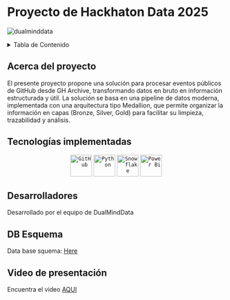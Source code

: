<h1> Proyecto de Hackhaton Data 2025 </h1>

![dualminddata](https://github.com/user-attachments/assets/e6ba35a1-2964-4189-8c32-49c876c0377f)

<!-- TABLE OF CONTENTS -->
<details>
  <summary>Tabla de Contenido</summary>
  <ol>
    <li>
      <a href="#about-the-project">Acerca del proyecto </a>
      <ul>
        <li><a href="#built-with">Tecnologías implementadas</a></li>
      </ul>
    </li>
    <li><a href="#contact">Autores</a></li>
  </ol>
</details>

<!-- ABOUT THE PROJECT -->
## Acerca del proyecto 

El presente proyecto propone una solución para procesar eventos públicos de GitHub desde GH Archive, transformando datos en bruto en información estructurada y útil. La solución se basa en una pipeline de datos moderna, implementada con una arquitectura tipo Medallion, que permite organizar la información en capas (Bronze, Silver, Gold) para facilitar su limpieza, trazabilidad y análisis.

## Tecnologías implementadas

<div align="center">
	<code><img width="50" src="https://user-images.githubusercontent.com/25181517/192108374-8da61ba1-99ec-41d7-80b8-fb2f7c0a4948.png" alt="GitHub" title="GitHub"/></code>
  <code><img width="50" src="https://w7.pngwing.com/pngs/585/822/png-transparent-python-scalable-graphics-logo-javascript-creative-dimensional-code-angle-text-rectangle-thumbnail.png" alt="Python" title="Python"/></code>
  <code><img width="50" src= "https://cdn.prod.website-files.com/6064b31ff49a2d31e0493af1/66fe3ddc4ee5849264c252b2_65c5c8a5171356ae6e23163f_Qss3o2EIgE_DFHyGrioiCnEtEAlBY7T_TpFzEpgHQPxwk4N24BzXdRX0lu4EMaMHulYmqAHPQh1_ICrvD2CJrANZSEf0Id7jZvHN5AvnW2MXhZ1pFFfq380dqda2YmNV4wNrLBSr6noFzw0tlQpLf98.png" alt="Snowflake" title="Snowflake"/></code>
   <code><img width="50" src= "https://1000marcas.net/wp-content/uploads/2022/08/Microsoft-Power-BI-Logo.png" alt="Power Bi" title="Power Bi"/></code>
  
</div>

<!-- CONTACT -->
## Desarrolladores

Desarrollado por el equipo de DualMindData 

## DB Esquema

 Data base squema: [Here](https://www.mermaidchart.com/play#pako:eNrNVdtuozAQ_RULqWpXWn6gbwamYAUwsk2irCJZaItSpJSsaF-ipP--NpeEi92u-rS8JPacM8zlzHB2fh-fS-fRKZugKvZN8bqrkXqwLyhD5-6gnzRPPGCIBChboZ2TNdVr0ZzQqjztnBtqjZkfYYZiGpJ0eR0yvMYCM0mCpTFn8fKyx19tH7u6-xMSEeWehDWkgssNCeDfov2Jno5NWe1rfUDvRxTG1MNx72iciyAJcIGTTKbiF8rwNqY4kD4DLCCQWNiQhPMcpB9TPoMNOXWASbpTDwmwEIzUGKdhjkOwMRnEgDnILPdiwqNP42SwJrCRPPcSIsYpzWvM8EYGqg3jAquACE7F8Ct9umjQuK7fV5LYZrDgtupUIkJP2sOsoa1x7KonMciojaNtBgploY2hTGOCR6mqfIrawvu2ks_Fcy2W8vY_D1vGqA9c6XkmAUOHvgiqbUKKE_i6dBNPUtd7Xp8NwCrAW9kdh9FcehhwVsDQl4jm7GZVmgdkmvchYsKlRw33EeayHfJFxDxPZDfdWhiqtbSp9lVdHA4ndK-MDzfjj3uDIDU_Y7IfXYuPKcDqp91QXZw2T3OIPaZu31gjGpmNPnyaqyWilTRjt4YHbZjyzAvxKlgts-8P1FSfi5G5vuXuDrmui1h5KN6rY_32Uv150zemBXi5uO7x3H9XH1UMww4bAjDC2zw0ul9en4L1EtHYbmvZoZeL6eupmZrlfPwFaj8mxQ)

## Video de presentación

Encuentra el video [AQUI](https://drive.google.com/file/d/1iTkZyba4mxmujbTu8cHtHEpBJtxw4p7I/view?usp=sharing) 

